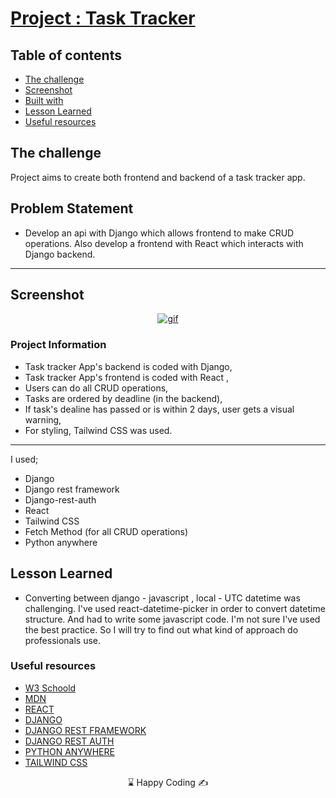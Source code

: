 # [Project : Task Tracker](https://tasktracker-olive.vercel.app/)

## Table of contents

- [The challenge](#the-challenge)
- [Screenshot](#screenshot)
- [Built with](#built-with)
- [Lesson Learned](#lesson-learned)
- [Useful resources](#useful-resources)

## The challenge

Project aims to create both frontend and backend of a task tracker app.

## Problem Statement

- Develop an api with Django which allows frontend to make CRUD operations. Also develop a frontend with React which interacts with Django backend.
<hr>

## Screenshot

<p align="center">
<a href="https://portfolio-project-musatir.vercel.app/"><img src="portfolio-project.gif" alt="gif"></a>
</p>

### Project Information

- Task tracker App's backend is coded with Django,
- Task tracker App's frontend is coded with React ,
- Users can do all CRUD operations,
- Tasks are ordered by deadline (in the backend),
- If task's dealine has passed or is within 2 days, user gets a visual warning,
- For styling, Tailwind CSS was used.

---

I used;

- Django
- Django rest framework
- Django-rest-auth
- React
- Tailwind CSS
- Fetch Method (for all CRUD operations)
- Python anywhere

## Lesson Learned

- Converting between django - javascript , local - UTC datetime was challenging. I've used react-datetime-picker in order to convert datetime structure. And had to write some javascript code. I'm not sure I've used the best practice. So I will try to find out what kind of approach do professionals use.

### Useful resources

- [W3 Schoold](https://www.w3schools.com/)
- [MDN](https://developer.mozilla.org/en-US/)
- [REACT](https://reactjs.org/)
- [DJANGO](https://www.djangoproject.com/)
- [DJANGO REST FRAMEWORK](https://www.django-rest-framework.org/)
- [DJANGO REST AUTH](https://django-rest-auth.readthedocs.io/en/latest/)
- [PYTHON ANYWHERE](https://www.pythonanywhere.com/)
- [TAILWIND CSS](https://tailwindcss.com/)

<center> &#8987; Happy Coding  &#9997; </center>
